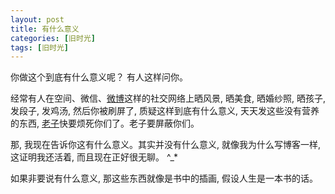 ```yaml
---
layout: post
title: 有什么意义
categories: [旧时光]
tags: [旧时光]
---
```


你做这个到底有什么意义呢？ 有人这样问你。

经常有人在空间、微信、[微博](http://weibo.com/ym1f)这样的社交网络上晒风景, 晒美食, 晒婚纱照, 晒孩子, 发段子, 发鸡汤, 然后你被刷屏了, 质疑这样到底有什么意义, 天天发这些没有营养的东西, [老子](http://baike.baidu.com/subview/2237/5236581.htm)快要烦死你们了。老子要屏蔽你们。 

那, 我现在告诉你这有什么意义。其实并没有什么意义, 就像我为什么写博客一样, 这证明我还活着, 而且现在正好很无聊。 ^_\*

如果非要说有什么意义,  那这些东西就像是书中的插画, 假设人生是一本书的话。